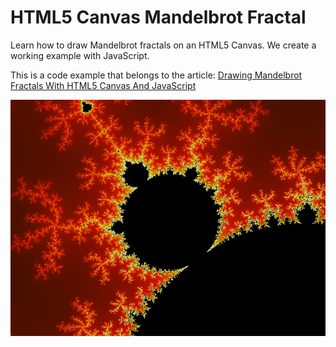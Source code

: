 # HTML5 Canvas Mandelbrot Fractal
Learn how to draw Mandelbrot fractals on an HTML5 Canvas. We create a working example with JavaScript.

This is a code example that belongs to the article: [Drawing Mandelbrot Fractals With HTML5 Canvas And JavaScript](http://rembound.com/articles/drawing-mandelbrot-fractals-with-html5-canvas-and-javascript)

[![Drawing Mandelbrot Fractals With HTML5 Canvas And JavaScript](screenshot.png?raw=true)](http://rembound.com/articles/drawing-mandelbrot-fractals-with-html5-canvas-and-javascript)